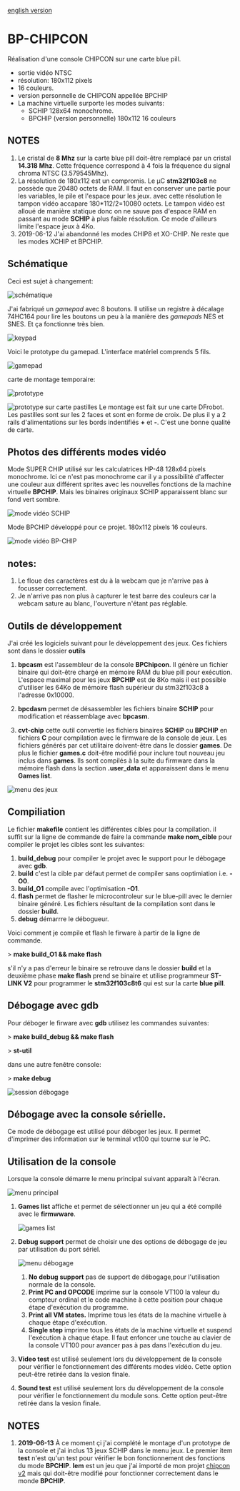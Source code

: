 
[english version](readme(en).md)

BP-CHIPCON
=

Réalisation d'une console CHIPCON sur une carte blue pill.

* sortie vidéo NTSC
* résolution: 180x112 pixels
* 16 couleurs.
* version personnelle de CHIPCON appellée BPCHIP
* La machine virtuelle surporte les modes suivants:
  * SCHIP 128x64 monochrome.
  * BPCHIP (version personnelle) 180x112 16 couleurs

NOTES
-

1. Le cristal de **8 Mhz** sur la carte blue pill doit-être remplacé par un cristal **14.318 Mhz**. Cette fréquence correspond à 4 fois la fréquence du signal chroma NTSC (3.579545Mhz).
1. La résolution de 180x112 est un compromis. Le µC **stm32f103c8** ne possède que 20480 octets de RAM. Il faut en conserver une partie pour les variables,
le pile et l'espace pour les jeux. avec cette résolution le tampon vidéo accapare 180*112/2=10080 octets. Le tampon vidéo est alloué de manière statique donc on ne sauve pas d'espace RAM en passant au mode **SCHIP** à plus faible résolution. Ce mode d'ailleurs limite l'espace jeux à 4Ko. 
1. 2019-06-12  J'ai abandonné les modes CHIP8 et XO-CHIP. Ne reste que les modes XCHIP et BPCHIP.

Schématique
-
Ceci est sujet à changement:

![schématique](bp-chipcon-schematic.png)

J'ai fabriqué un *gamepad* avec 8 boutons. Il utilise un registre à décalage 74HC164 pour lire les boutons un peu à la manière des *gamepads* NES et SNES. Et ça fonctionne très bien.

![keypad](keypad-schematic.png)

Voici le prototype du gamepad. L'interface matériel comprends 5 fils.

![gamepad](gamepad.jpg)

carte de montage temporaire:

![prototype](prototyping-board.jpg)

![prototype sur carte pastilles](prototype-sur-carte-pastille.png) Le montage est fait sur une carte DFrobot. Les pastilles sont sur les 2 faces et sont en forme de croix. De plus il y a 2 rails d'alimentations
sur les bords indentifiés **+** et **-**. C'est une bonne qualité de carte.

Photos des différents modes vidéo
-
Mode SUPER CHIP utilisé sur les calculatrices HP-48
128x64 pixels monochrome. Ici ce n'est pas monochrome car il y a possibilité d'affecter une couleur aux différent sprites avec les nouvelles fonctions de la machine virtuelle **BPCHIP**. Mais les binaires originaux SCHIP apparaissent blanc sur fond vert sombre.

![mode vidéo SCHIP](vmode-schip.jpg)

Mode BPCHIP  développé pour ce projet.
180x112 pixels 16 couleurs.

![mode vidéo BP-CHIP](bpchip_mode.png)

notes:
-

1. Le floue des caractères est du à la webcam que je n'arrive pas à focusser correctement.
1. Je n'arrive pas non plus à capturer le test barre des couleurs car la webcam sature au blanc, l'ouverture n'étant pas réglable.


Outils de développement
-

J'ai créé les logiciels suivant pour le développement des jeux. Ces fichiers sont dans le dossier **outils**

1.  **bpcasm**  est l'assembleur de la console **BPChipcon**. Il génère un fichier binaire qui doit-être chargé en mémoire RAM du blue pill pour exécution. L'espace maximal pour les jeux **BPCHIP** est de 8Ko mais il est possible d'utiliser les 64Ko de mémoire flash supérieur du stm32f103c8 à l'adresse 0x10000.

1. **bpcdasm** permet de désassembler les fichiers binaire **SCHIP** pour modification et réassemblage avec **bpcasm**.

1. **cvt-chip** cette outil convertie les fichiers binaires **SCHIP** ou **BPCHIP** en fichiers **C** pour compilation avec le firmware de la console de jeux. Les fichiers générés par cet utilitaire doivent-être dans le dossier **games**. De plus le fichier **games.c** doit-être modifié pour inclure tout nouveau jeu inclus dans **games**. Ils sont compilés à la suite du firmware dans la mémoire flash dans la section **.user_data** et apparaissent dans le menu **Games list**.

![menu des jeux](games_menu.png)

Compiliation
-

Le fichier **makefile**  contient les différentes cibles pour la compilation. il suffit sur la ligne de commande de faire la commande **make nom_cible** pour compiler le projet
les cibles sont les suivantes:

1.  **build_debug**  pour compiler le projet avec le support pour le débogage avec **gdb**.
1. **build**  c'est la cible par défaut permet de compiler sans ooptimiation i.e. **-O0**. 
1. **build_O1** compile avec l'optimisation **-O1**.
1. **flash**  permet de flasher le microcontroleur sur le blue-pill avec le dernier binaire généré. Les fichiers résultant de la compilation sont dans le dossier **build**.
1. **debug** démarrre le débogueur.

Voici comment je compile et flash le firware à partir de la ligne de commande.

&gt; **make build_O1 && make flash**

s'il n'y a pas d'erreur le binaire se retrouve dans le dossier **build** et la deuxième phase **make flash** prend se binaire et utilise programmeur **ST-LINK V2** pour programmer le **stm32f103c8t6** qui est sur la carte **blue pill**.

Débogage avec gdb
-
Pour déboger le firware avec **gdb** utilisez les commandes suivantes:

&gt; **make build_debug && make flash**

&gt; **st-util**

dans une autre fenêtre console:

&gt; **make debug**

![session débogage](debug_session.png)


Débogage avec la console sérielle.
-
Ce mode de débogage est utilisé pour déboger les jeux. Il permet d'imprimer des information sur le terminal vt100 qui tourne sur le PC. 


Utilisation de la console
-

Lorsque la console démarre le menu principal suivant apparaît à l'écran.

![menu principal](main_menu.png)

1. **Games list** affiche et permet de sélectionner un jeu qui a été compilé avec le **firmwware**.

    ![games list](games_menu.png)

2. **Debug support** permet de choisir une des options de débogage de jeu par utilisation du port sériel.

    ![menu débogage](debug_menu.png)

    1. **No debug support** pas de support de débogage,pour l'utilisation normale de la console.
    1. **Print PC and OPCODE** imprime sur la console VT100 la valeur du compteur ordinal et le code machine à cette position pour chaque étape d'exécution du programme.
    1. **Print all VM states.** Imprime tous les états de la machine virtuelle à chaque étape d'exécution.
    1. **Single step** imprime tous les états de la machine virtuelle et suspend l'exécution à chaque étape. Il faut enfoncer une touche au clavier de la console VT100 pour avancer pas à pas dans l'exécution du jeu.

1. **Video test**  est utilisé seulement lors du développement de la console pour vérifier le fonctionnement des différents modes vidéo. Cette option peut-être retirée dans la vesion finale.
1. **Sound test**  est utilisé seulement lors du développement de la console pour vérifier le fonctionnement du module sons. Cette option peut-être retirée dans la vesion finale.

NOTES
-

1. **2019-06-13** À ce moment çi j'ai complété le montage d'un prototype de la console et j'ai inclus 13 jeux SCHIP dans le menu jeux. Le premier item **test** n'est qu'un test pour vérifier le bon fonctionnement des fonctions du mode **BPCHIP**. **lem** est un jeu que j'ai importé de mon projet [chipcon v2](https://github.com/picatout/chipcon_v2) mais qui doit-être modifié pour fonctionner correctement dans le monde **BPCHIP**. 




